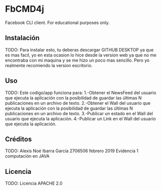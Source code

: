 # FbCMD4j

Facebook CLI client. For educational purposes only.

## Instalación

TODO: Para instalar esto, tu deberas descargar GITHUB DESKTOP ya que es mas facil, yo en esta ocasion lo hice desde la version web ya que no me encontraba con mi maquina y se me hizo un poco mas sencillo. Pero yo realmente recomiendo la version escritorio.

## Uso

TODO: Este codigo/app funciona para:
  1.-Obtener el NewsFeed del usuario que ejecuta la aplicación con la posibilidad de guardar las últimas N
publicaciones en un archivo de texto.
  2.-Obtener el Wall del usuario que ejecuta la aplicación con la posibilidad de guardar las últimas N publicaciones en
un archivo de texto.
  3.-Publicar un estado en el Wall del usuario que ejecuta la aplicación.
  4.-Publicar un Link en el Wall del usuario que ejecuta la aplicación. 

## Créditos

TODO: Alexis Noé Ibarra García 2706506 
      febrero 2019 
      Evidencia 1 computación en JAVA 

## Licencia

TODO: Licencia APACHE 2.0 
